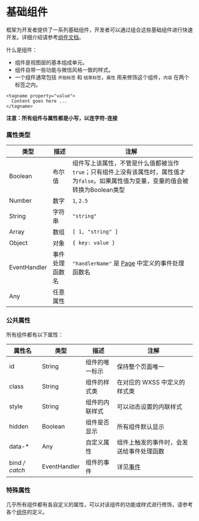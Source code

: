 # 基础组件

框架为开发者提供了一系列基础组件，开发者可以通过组合这些基础组件进行快速开发。详细介绍请参考[组件文档](https://developers.weixin.qq.com/miniprogram/dev/component/index.html)。

什么是组件：

- 组件是视图层的基本组成单元。
- 组件自带一些功能与微信风格一致的样式。
- 一个组件通常包括 `开始标签` 和 `结束标签`，`属性` 用来修饰这个组件，`内容` 在两个标签之内。

```
<tagname property="value">
  Content goes here ...
</tagname>
```

**注意：所有组件与属性都是小写，以连字符-连接**

### 属性类型

| 类型         | 描述           | 注解                                                         |
| ------------ | -------------- | ------------------------------------------------------------ |
| Boolean      | 布尔值         | 组件写上该属性，不管是什么值都被当作 `true`；只有组件上没有该属性时，属性值才为`false`。如果属性值为变量，变量的值会被转换为Boolean类型 |
| Number       | 数字           | `1`, `2.5`                                                   |
| String       | 字符串         | `"string"`                                                   |
| Array        | 数组           | `[ 1, "string" ]`                                            |
| Object       | 对象           | `{ key: value }`                                             |
| EventHandler | 事件处理函数名 | `"handlerName"` 是 [Page](https://developers.weixin.qq.com/miniprogram/dev/framework/app-service/page.html) 中定义的事件处理函数名 |
| Any          | 任意属性       |                                                              |

### 公共属性

所有组件都有以下属性：

| 属性名         | 类型         | 描述           | 注解                                                         |
| -------------- | ------------ | -------------- | ------------------------------------------------------------ |
| id             | String       | 组件的唯一标示 | 保持整个页面唯一                                             |
| class          | String       | 组件的样式类   | 在对应的 WXSS 中定义的样式类                                 |
| style          | String       | 组件的内联样式 | 可以动态设置的内联样式                                       |
| hidden         | Boolean      | 组件是否显示   | 所有组件默认显示                                             |
| data-*         | Any          | 自定义属性     | 组件上触发的事件时，会发送给事件处理函数                     |
| bind */ catch* | EventHandler | 组件的事件     | 详见[事件](https://developers.weixin.qq.com/miniprogram/dev/framework/view/wxml/event.html) |

### 特殊属性

几乎所有组件都有各自定义的属性，可以对该组件的功能或样式进行修饰，请参考各个[组件](https://developers.weixin.qq.com/miniprogram/dev/component/index.html)的定义。


  